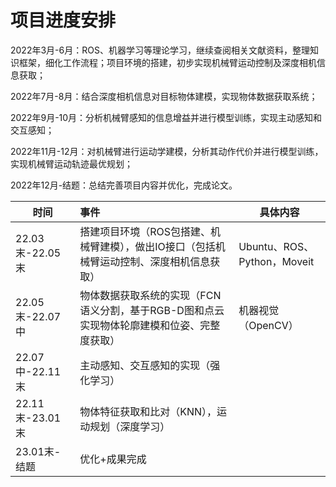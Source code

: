 # 项目进度安排

2022年3月-6月：ROS、机器学习等理论学习，继续查阅相关文献资料，整理知识框架，细化工作流程；项目环境的搭建，初步实现机械臂运动控制及深度相机信息获取；

2022年7月-8月：结合深度相机信息对目标物体建模，实现物体数据获取系统；

2022年9月-10月：分析机械臂感知的信息增益并进行模型训练，实现主动感知和交互感知；

2022年11月-12月：对机械臂进行运动学建模，分析其动作代价并进行模型训练，实现机械臂运动轨迹最优规划；

2022年12月-结题：总结完善项目内容并优化，完成论文。

| 时间            | 事件                                                         | 具体内容                    |
| --------------- | :----------------------------------------------------------- | --------------------------- |
| 22.03末-22.05末 | 搭建项目环境（ROS包搭建、机械臂建模），做出IO接口（包括机械臂运动控制、深度相机信息获取） | Ubuntu、ROS、Python，Moveit |
| 22.05末-22.07中 | 物体数据获取系统的实现（FCN语义分割，基于RGB-D图和点云实现物体轮廓建模和位姿、完整度获取） | 机器视觉（OpenCV）          |
| 22.07中-22.11末 | 主动感知、交互感知的实现（强化学习）                         |                             |
| 22.11末-23.01末 | 物体特征获取和比对（KNN），运动规划（深度学习）              |                             |
| 23.01末-结题    | 优化+成果完成                                                |                             |
